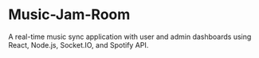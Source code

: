 # Music-Jam-Room

A real-time music sync application with user and admin dashboards using React, Node.js, Socket.IO, and Spotify API.
